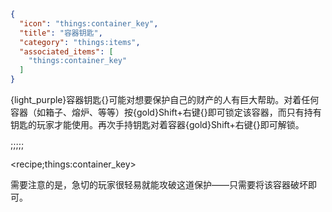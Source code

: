 ```json
{
  "icon": "things:container_key",
  "title": "容器钥匙",
  "category": "things:items",
  "associated_items": [
    "things:container_key"
  ]
}
```

{light_purple}容器钥匙{}可能对想要保护自己的财产的人有巨大帮助。对着任何容器（如箱子、熔炉、等等）按{gold}Shift+右键{}即可锁定该容器，而只有持有钥匙的玩家才能使用。再次手持钥匙对着容器{gold}Shift+右键{}即可解锁。

;;;;;

<recipe;things:container_key>

需要注意的是，急切的玩家很轻易就能攻破这道保护——只需要将该容器破坏即可。
